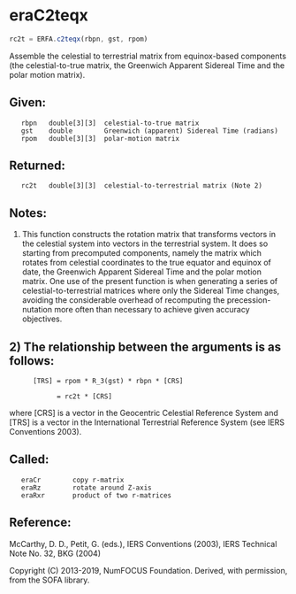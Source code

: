 # eraC2teqx

```js
rc2t = ERFA.c2teqx(rbpn, gst, rpom)
```

Assemble the celestial to terrestrial matrix from equinox-based
components (the celestial-to-true matrix, the Greenwich Apparent
Sidereal Time and the polar motion matrix).

## Given:
```
   rbpn   double[3][3]  celestial-to-true matrix
   gst    double        Greenwich (apparent) Sidereal Time (radians)
   rpom   double[3][3]  polar-motion matrix
```

## Returned:
```
   rc2t   double[3][3]  celestial-to-terrestrial matrix (Note 2)
```

## Notes:

1) This function constructs the rotation matrix that transforms
   vectors in the celestial system into vectors in the terrestrial
   system.  It does so starting from precomputed components, namely
   the matrix which rotates from celestial coordinates to the
   true equator and equinox of date, the Greenwich Apparent Sidereal
   Time and the polar motion matrix.  One use of the present function
   is when generating a series of celestial-to-terrestrial matrices
   where only the Sidereal Time changes, avoiding the considerable
   overhead of recomputing the precession-nutation more often than
   necessary to achieve given accuracy objectives.

## 2) The relationship between the arguments is as follows:

```
      [TRS] = rpom * R_3(gst) * rbpn * [CRS]

            = rc2t * [CRS]
```

   where [CRS] is a vector in the Geocentric Celestial Reference
   System and [TRS] is a vector in the International Terrestrial
   Reference System (see IERS Conventions 2003).

## Called:
```
   eraCr        copy r-matrix
   eraRz        rotate around Z-axis
   eraRxr       product of two r-matrices
```

## Reference:

   McCarthy, D. D., Petit, G. (eds.), IERS Conventions (2003),
   IERS Technical Note No. 32, BKG (2004)

Copyright (C) 2013-2019, NumFOCUS Foundation.
Derived, with permission, from the SOFA library.
